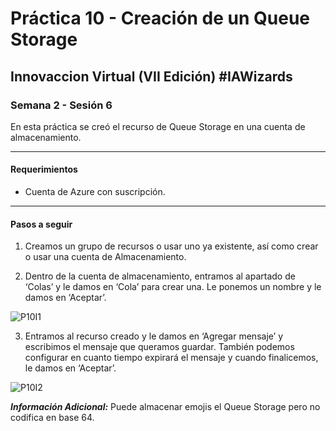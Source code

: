 # Práctica 10 - Creación de un Queue Storage

## Innovaccion Virtual (VII Edición) #IAWizards

### Semana 2 - Sesión 6

En esta práctica se creó el recurso de Queue Storage en una cuenta de almacenamiento. 

----------------------------------------------------

#### Requerimientos
- Cuenta de Azure con suscripción.

----------------------------------------------------

#### Pasos a seguir

1. Creamos un grupo de recursos o usar uno ya existente, así como crear o usar una cuenta de Almacenamiento.

2. Dentro de la cuenta de almacenamiento, entramos al apartado de ‘Colas’ y le damos en ‘Cola’ para crear una. Le ponemos un nombre y le damos en ‘Aceptar’.

![P10I1](https://github.com/AlbertoSF99/Practica-10/blob/main/Images/Sesi%C3%B3n%206%20-%20P10%2001.PNG)

3. Entramos al recurso creado y le damos en ‘Agregar mensaje’ y escribimos el mensaje que queramos guardar. También podemos configurar en cuanto tiempo expirará el mensaje y cuando finalicemos, le damos en ‘Aceptar’.

![P10I2](https://github.com/AlbertoSF99/Practica-10/blob/main/Images/Sesi%C3%B3n%206%20-%20P10%2002.PNG)

***Información Adicional:*** Puede almacenar emojis el Queue Storage pero no codifica en base 64.
